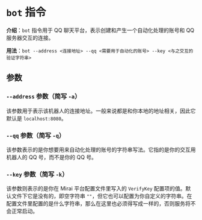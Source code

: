 # `bot` 指令

**介绍**：`bot` 指令用于 QQ 聊天平台，表示创建和产生一个自动化处理的账号和 QQ 服务器交互的连接。

**用法**：`bot --address <连接地址> --qq <需要用于自动化的账号> --key <与之交互的验证字符串>`

## 参数

### `--address` 参数（简写 `-a`）

该参数用于表示该机器人的连接地址。一般来说都是和你本地的地址相关，因此它默认是 `localhost:8080`。

### `--qq` 参数（简写 `-q`）

该参数表示的是你想要用来自动化处理的账号的字符串写法。它指的是你的交互用机器人的 QQ 号，而不是你的 QQ 号。

### `--key` 参数（简写 `-k`）

该参数则表示的是你在 Mirai 平台配置文件里写入的 `VerifyKey` 配置项的值。默认文件下它是没有的，即空字符串 `""`，但它也可以配置为你自定义的字符串。在配置文件里配置的是什么字符串，那么在这里也必须得写成一样的，否则服务将不会正常启动。